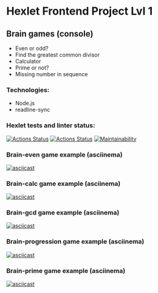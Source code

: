 # Hexlet Frontend Project Lvl 1
## Brain games (console)
- Even or odd?
- Find the greatest common divisor
- Calculator
- Prime or not?
- Missing number in sequence

### Technologies:
- Node.js
- readline-sync

### Hexlet tests and linter status:
[![Actions Status](https://github.com/redaktorscha/frontend-project-lvl1/workflows/hexlet-check/badge.svg)](https://github.com/redaktorscha/frontend-project-lvl1/actions)
[![Actions Status](https://github.com/redaktorscha/frontend-project-lvl1/workflows/nodejs/badge.svg)](https://github.com/redaktorscha/frontend-project-lvl1/workflows/nodejs/badge.svg)
[![Maintainability](https://api.codeclimate.com/v1/badges/a99a88d28ad37a79dbf6/maintainability)](https://codeclimate.com/github/codeclimate/codeclimate/maintainability)

### Brain-even game example (asciinema)
[![asciicast](https://asciinema.org/a/452125.svg)](https://asciinema.org/a/452125)

### Brain-calc game example (asciinema)
[![asciicast](https://asciinema.org/a/452028.svg)](https://asciinema.org/a/452028)

### Brain-gcd game example (asciinema)
[![asciicast](https://asciinema.org/a/452124.svg)](https://asciinema.org/a/452124)

### Brain-progression game example (asciinema)
[![asciicast](https://asciinema.org/a/452136.svg)](https://asciinema.org/a/452136)

### Brain-prime game example (asciinema)
[![asciicast](https://asciinema.org/a/452144.svg)](https://asciinema.org/a/452144)